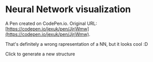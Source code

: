 # Neural Network visualization

A Pen created on CodePen.io. Original URL: [https://codepen.io/jexuk/pen/JjrjWmw](https://codepen.io/jexuk/pen/JjrjWmw).

That's definitely a wrong rapresentation of a NN, but it looks cool :D

Click to generate a new structure
